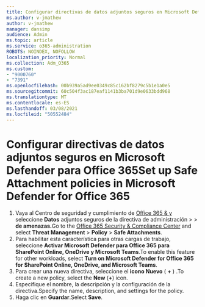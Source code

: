 ```yaml
---
title: Configurar directivas de datos adjuntos seguros en Microsoft Defender para Office 365
ms.author: v-jmathew
author: v-jmathew
manager: dansimp
audience: Admin
ms.topic: article
ms.service: o365-administration
ROBOTS: NOINDEX, NOFOLLOW
localization_priority: Normal
ms.collection: Adm_O365
ms.custom:
- "9000760"
- "7391"
ms.openlocfilehash: 00b939a5ad9ee0349c85c162bf8279c5b1e1a0e5
ms.sourcegitcommit: 60c504f3ac187eaf1141b3ba701d9e0633bdd968
ms.translationtype: MT
ms.contentlocale: es-ES
ms.lasthandoff: 03/08/2021
ms.locfileid: "50552484"
---
```

# <a name="set-up-safe-attachment-policies-in-microsoft-defender-for-office-365"></a><span data-ttu-id="8305f-102">Configurar directivas de datos adjuntos seguros en Microsoft Defender para Office 365</span><span class="sxs-lookup"><span data-stu-id="8305f-102">Set up Safe Attachment policies in Microsoft Defender for Office 365</span></span>

1. <span data-ttu-id="8305f-103">Vaya al Centro de seguridad y cumplimiento de [Office 365 & y](https://go.microsoft.com/fwlink/p/?linkid=2077143) seleccione **Datos** adjuntos seguros de la directiva de administración  >    >  **de amenazas.**</span><span class="sxs-lookup"><span data-stu-id="8305f-103">Go to the [Office 365 Security & Compliance Center](https://go.microsoft.com/fwlink/p/?linkid=2077143) and select **Threat Management** > **Policy** > **Safe Attachments**.</span></span>
2. <span data-ttu-id="8305f-104">Para habilitar esta característica para otras cargas de trabajo, seleccione **Activar Microsoft Defender para Office 365 para SharePoint Online, OneDrive y Microsoft Teams**.</span><span class="sxs-lookup"><span data-stu-id="8305f-104">To enable this feature for other workloads, select **Turn on Microsoft Defender for Office 365 for SharePoint Online, OneDrive, and Microsoft Teams**.</span></span>
3. <span data-ttu-id="8305f-105">Para crear una nueva directiva, seleccione el **icono Nuevo** ( **+** ) .</span><span class="sxs-lookup"><span data-stu-id="8305f-105">To create a new policy, select the **New** (**+**) icon.</span></span>
4. <span data-ttu-id="8305f-106">Especifique el nombre, la descripción y la configuración de la directiva.</span><span class="sxs-lookup"><span data-stu-id="8305f-106">Specify the name, description, and settings for the policy.</span></span>
5. <span data-ttu-id="8305f-107">Haga clic en **Guardar**.</span><span class="sxs-lookup"><span data-stu-id="8305f-107">Select **Save**.</span></span>
